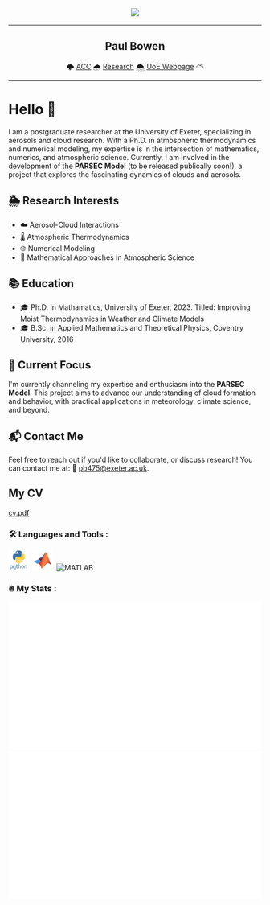 <div id="header" align="center">
  <img src="https://media.giphy.com/media/fxa8UyRChmyT2wi5KA/giphy.gif" width="150"/>
  
---
## Paul Bowen
:cloud_with_lightning: [ACC](https://mathematics.exeter.ac.uk/aerosol-clouds/) 
:cloud_with_rain: [Research](https://mathematics.exeter.ac.uk/aerosol-clouds/research/)
:cloud_with_snow: [UoE Webpage](https://mathematics.exeter.ac.uk/staff/pb475)
:partly_sunny: 
</div>

---
# Hello 👋

I am a postgraduate researcher at the University of Exeter, specializing in aerosols and cloud research. With a Ph.D. in atmospheric thermodynamics and numerical modeling, my expertise is in the intersection of mathematics, numerics, and atmospheric science. Currently, I am involved in the development of the **PARSEC Model** (to be released publically soon!), a project that explores the fascinating dynamics of clouds and aerosols.

## 🌦️ Research Interests

- ☁️ Aerosol-Cloud Interactions
- 🌡️ Atmospheric Thermodynamics
- 🌐 Numerical Modeling
- 🧮 Mathematical Approaches in Atmospheric Science

## 📚 Education

- 🎓 Ph.D. in Mathamatics, University of Exeter, 2023. Titled: Improving Moist Thermodynamics in Weather and Climate Models
- 🎓 B.Sc. in Applied Mathematics and Theoretical Physics, Coventry University, 2016

## 🌟 Current Focus

I'm currently channeling my expertise and enthusiasm into the **PARSEC Model**. This project aims to advance our understanding of cloud formation and behavior, with practical applications in meteorology, climate science, and beyond.

## 📬 Contact Me

Feel free to reach out if you'd like to collaborate, or discuss research! You can contact me at: 📧 [pb475@exeter.ac.uk](mailto:pb475@exeter.ac.uk).

<!--- ## 🌐 Connect with Me --->

<!--- Let's connect on [LinkedIn](https://www.linkedin.com/in/your-profile) to stay updated on my latest research and projects.--->

## My CV
[cv.pdf](cv.pdf)


### :hammer_and_wrench: Languages and Tools :
<div>
  <img src="https://github.com/devicons/devicon/blob/master/icons/python/python-original-wordmark.svg" title="Python" alt="Python" width="40" height="40"/>&nbsp;
  <img src="https://github.com/devicons/devicon/blob/master/icons/matlab/matlab-original.svg" title="MATLAB" alt="MATLAB" width="40" height="40"/>&nbsp;
  <img src="https://avatars.githubusercontent.com/u/53436240?s=200&v=4" title="MATLAB" alt="MATLAB" width="40" height="40"/>&nbsp;
</div>


### :fire: My Stats :

<a href="https://github.com/pb475/github-stats">
<img src="https://raw.githubusercontent.com/pb475/github-stats/master/generated/overview.svg#gh-dark-mode-only" />
<img src="https://raw.githubusercontent.com/pb475/github-stats/master/generated/languages.svg#gh-dark-mode-only" />
</a>

<!--- ![](https://raw.githubusercontent.com/pb475/github-stats/master/generated/overview.svg#gh-dark-mode-only)--->
<!--- ![](https://raw.githubusercontent.com/username/github-stats/master/generated/overview.svg#gh-light-mode-only) --->
<!--- ![](https://raw.githubusercontent.com/pb475/github-stats/master/generated/languages.svg#gh-dark-mode-only)--->
<!--- ![](https://raw.githubusercontent.com/username/github-stats/master/generated/languages.svg#gh-light-mode-only) --->

<!--- TODO: authorise stats for private repos --->
<!--- [![GitHub Streak](http://github-readme-streak-stats.herokuapp.com?user=pb475&theme=dark&background=000000)](https://git.io/streak-stats) --->

<!--- [![my stats](https://github-readme-stats.vercel.app/api?username=pb475)](https://github.com/pb475/github-readme-stats) --->
